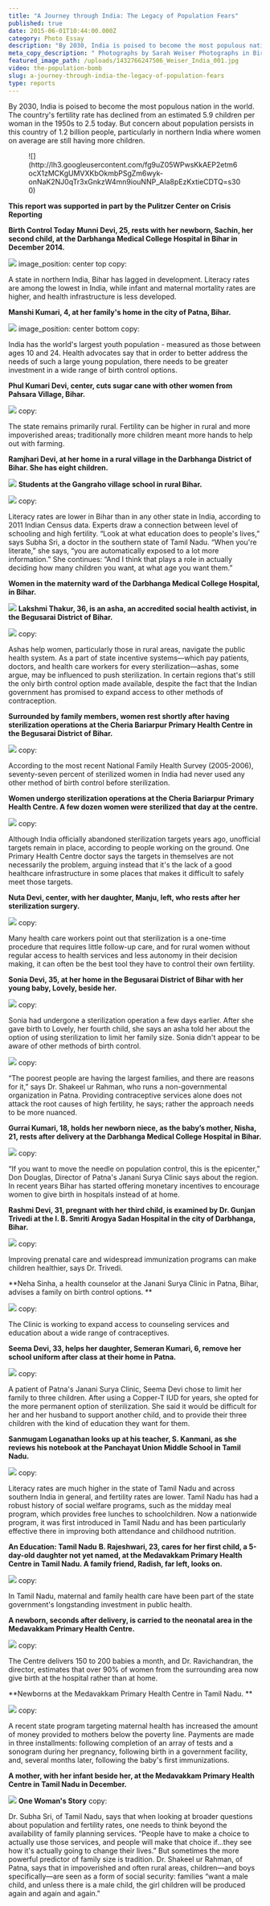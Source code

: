 ```yaml
---
title: "A Journey through India: The Legacy of Population Fears"
published: true
date: 2015-06-01T10:44:00.000Z
category: Photo Essay
description: "By 2030, India is poised to become the most populous nation in the world. The country's fertility rate has declined from an estimated 5.9 children per woman in the 1950s to 2.5 today. But concern about population persists in this country of 1.2 billion people, particularly in northern India where women on average are still having more children. "
meta_copy_description: " Photographs by Sarah Weiser Photographs in Birth Control Today: Karla Torres / Human Rights Law Network This report was supported in part by the Pulitzer Center on Crisis Reporting "
featured_image_path: /uploads/1432766247506_Weiser_India_001.jpg
video: the-population-bomb
slug: a-journey-through-india-the-legacy-of-population-fears
type: reports
---
```


By 2030, India is poised to become the most populous nation in the world. The country's fertility rate has declined from an estimated 5.9 children per woman in the 1950s to 2.5 today. But concern about population persists in this country of 1.2 billion people, particularly in northern India where women on average are still having more children.

<figure data-type="image" class="wy-figure-small wy-figure-left">![](http://lh3.googleusercontent.com/fg9uZ05WPwsKkAEP2etm6ocX1zMCKgUMVXKbOkmbPSgZm6wyk-onNaK2NJ0qTr3xGnkzW4mn9iouNNP_AIa8pEzKxtieCDTQ=s300)</figure>

**This report was supported in part by the Pulitzer Center on Crisis Reporting**

**Birth Control Today**
**Munni Devi, 25, rests with her newborn, Sachin, her second child, at the Darbhanga Medical College Hospital in Bihar in December 2014.**

![](/webhook-uploads/1433137843560_Weiser_India_002-1600px.jpg)
image_position: center top
copy:

<span class="s1">A state in northern India, Bihar has lagged in development. Literacy rates are among the lowest in India, while infant and maternal mortality rates are higher, and health infrastructure is less developed.</span>

**Manshi Kumari, 4, at her family's home in the city of Patna, Bihar.**

![](/webhook-uploads/1433137909806_Weiser_India_003-1600px.jpg)
image_position: center bottom
copy:

<span class="s1">India has the world's largest youth population - measured as those between ages 10 and 24\. Health advocates say that in order to better address the needs of such a large young population, there needs to be greater investment in a wide range of birth control options.</span>

**Phul Kumari Devi, center, cuts sugar cane with other women from Pahsara Village, Bihar.**

![](/webhook-uploads/1433138036351_Weiser_India_004-1600px.jpg)
copy:

<span class="s1">The state remains primarily rural. Fertility can be higher in rural and more impoverished areas; traditionally more children meant more hands to help out with farming.</span>

**Ramjhari Devi, at her home in a rural village in the Darbhanga District of Bihar. She has eight children.**

![](/webhook-uploads/1433138112069_Weiser_India_005-1600px.jpg)
**Students at the Gangraho village school in rural Bihar.**

![](/webhook-uploads/1433138191704_Weiser_India_006-1600px.jpg)
copy:

<span class="s1">Literacy rates are lower in Bihar than in any other state in India, according to 2011 Indian Census data. Experts draw a connection between level of schooling and high fertility. “Look at what education does to people's lives,” says Subha Sri, a doctor in the southern state of Tamil Nadu. “When you're literate,” she says, “you are automatically exposed to a lot more information.” She continues: “And I think that plays a role in actually deciding how many children you want, at what age you want them.”</span>

**Women in the maternity ward of the Darbhanga Medical College Hospital, in Bihar.**

![](/webhook-uploads/1433138220068_Weiser_India_008-1600px.jpg)
**Lakshmi Thakur, 36, is an asha, an accredited social health activist, in the Begusarai District of Bihar.**

![](/webhook-uploads/1433138267743_Weiser_India_009-1600px.jpg)
copy:

<span class="s1">Ashas help women, particularly those in rural areas, navigate the public health system. As a part of state incentive systems—which pay patients, doctors, and health care workers for every sterilization—ashas, some argue, may be influenced to push sterilization. In certain regions that's still the only birth control option made available, despite the fact that the Indian government has promised to expand access to other methods of contraception.</span>

**Surrounded by family members, women rest shortly after having sterilization operations at the Cheria Bariarpur Primary Health Centre in the Begusarai District of Bihar.**

![](/webhook-uploads/1433138304674_Weiser_India_010-1600px.jpg)
copy:

<span class="s1">According to the most recent National Family Health Survey (2005-2006), seventy-seven percent of sterilized women in India had never used any other method of birth control before sterilization.</span>

**Women undergo sterilization operations at the Cheria Bariarpur Primary Health Centre. A few dozen women were sterilized that day at the centre.**

![](/webhook-uploads/1433138329637_Weiser_India_013-1600px.jpg)
copy:

<span class="s1">Although India officially abandoned sterilization targets years ago, unofficial targets remain in place, according to people working on the ground. One Primary Health Centre doctor says the targets in themselves are not necessarily the problem, arguing instead that it's the lack of a good healthcare infrastructure in some places that makes it difficult to safely meet those targets.</span>

**Nuta Devi, center, with her daughter, Manju, left, who rests after her sterilization surgery.**

![](/webhook-uploads/1433138384523_Weiser_India_012-1600px.jpg)
copy:

<span class="s1">Many health care workers point out that sterilization is a one-time procedure that requires little follow-up care, and for rural women without regular access to health services and less autonomy in their decision making, it can often be the best tool they have to control their own fertility.</span>

**Sonia Devi, 35, at her home in the Begusarai District of Bihar with her young baby, Lovely, beside her.**

![](/webhook-uploads/1433138419836_Weiser_India_014-1600px.jpg)
copy:

<span class="s1">Sonia had undergone a sterilization operation a few days earlier. After she gave birth to Lovely, her fourth child, she says an asha told her about the option of using sterilization to limit her family size. Sonia didn't appear to be aware of other methods of birth control.</span>

![](/webhook-uploads/1433140214692_a-changing-approach_v8.png)
copy:

“The poorest people are having the largest families, and there are reasons for it,” says Dr. Shakeel ur Rahman, who runs a non-governmental organization in Patna. Providing contraceptive services alone does not attack the root causes of high fertility, he says; rather the approach needs to be more nuanced.

**Gurrai Kumari, 18, holds her newborn niece, as the baby’s mother, Nisha, 21, rests after delivery at the Darbhanga Medical College Hospital in Bihar.**

![](/webhook-uploads/1433138515880_Weiser_India_020-1600px.jpg)
copy:

<span class="s1">“If you want to move the needle on population control, this is the epicenter,” Don Douglas, Director of Patna's Janani Surya Clinic says about the region. In recent years Bihar has started offering monetary incentives to encourage women to give birth in hospitals instead of at home.</span>

**Rashmi Devi, 31, pregnant with her third child, is examined by Dr. Gunjan Trivedi at the I. B. Smriti Arogya Sadan Hospital in the city of Darbhanga, Bihar.**

![](/webhook-uploads/1433138553632_Weiser_India_019-1600px.jpg)
copy:

<span class="s1">Improving prenatal care and widespread immunization programs can make children healthier, says Dr. Trivedi.</span>

**Neha Sinha, a health counselor at the Janani Surya Clinic in Patna, Bihar, advises a family on birth control options. **

![](/webhook-uploads/1433138586500_Weiser_India_015-1600px.jpg)
copy:

<span class="s1">The Clinic is working to expand access to counseling services and education about a wide range of contraceptives.</span>

**Seema Devi, 33, helps her daughter, Semeran Kumari, 6, remove her school uniform after class at their home in Patna.**

![](/webhook-uploads/1433138629027_Weiser_India_016-1600px.jpg)
copy:

<span class="s1">A patient of Patna's Janani Surya Clinic, Seema Devi chose to limit her family to three children. After using a Copper-T IUD for years, she opted for the more permanent option of sterilization. She said it would be difficult for her and her husband to support another child, and to provide their three children with the kind of education they want for them.</span>

**Sanmugam Loganathan looks up at his teacher, S. Kanmani, as she reviews his notebook at the Panchayat Union Middle School in Tamil Nadu.**

![](/webhook-uploads/1433138737897_Weiser_India_017-1600px.jpg)
copy:

Literacy rates are much higher in the state of Tamil Nadu and across southern India in general, and fertility rates are lower. Tamil Nadu has had a robust history of social welfare programs, such as the midday meal program, which provides free lunches to schoolchildren. Now a nationwide program, it was first introduced in Tamil Nadu and has been particularly effective there in improving both attendance and childhood nutrition.

**An Education: Tamil Nadu**
**B. Rajeshwari, 23, cares for her first child, a 5-day-old daughter not yet named, at the Medavakkam Primary Health Centre in Tamil Nadu. A family friend, Radish, far left, looks on.**

![](/webhook-uploads/1433138777763_Weiser_India_023-1600px.jpg)
copy:

<span class="s1">In Tamil Nadu, maternal and family health care have been part of the state government's longstanding investment in public health.</span>

**A newborn, seconds after delivery, is carried to the neonatal area in the Medavakkam Primary Health Centre.**

![](/webhook-uploads/1433138814623_Weiser_India_021-1600px.jpg)
copy:

<span class="s1">The Centre delivers 150 to 200 babies a month, and Dr. Ravichandran, the director, estimates that over 90% of women from the surrounding area now give birth at the hospital rather than at home.</span>

**Newborns at the Medavakkam Primary Health Centre in Tamil Nadu. **

![](/webhook-uploads/1433138861620_Weiser_India_022-1600px.jpg)
copy:

<span class="s1">A recent state program targeting maternal health has increased the amount of money provided to mothers below the poverty line. Payments are made in three installments: following completion of an array of tests and a sonogram during her pregnancy, following birth in a government facility, and, several months later, following the baby's first immunizations.</span>

**A mother, with her infant beside her, at the Medavakkam Primary Health Centre in Tamil Nadu in December.**

![](/webhook-uploads/1433138884965_Weiser_India_024-1600px.jpg)
**One Woman's Story**
copy:

<span class="s1">Dr. Subha Sri, of Tamil Nadu, says that when looking at broader questions about population and fertility rates, one needs to think beyond the availability of family planning services. “People have to make a choice to actually use those services, and people will make that choice if...they see how it's actually going to change their lives.” But sometimes the more powerful predictor of family size is tradition. Dr. Shakeel ur Rahman, of Patna, says that in impoverished and often rural areas, children—and boys specifically—are seen as a form of social security: families “want a male child, and unless there is a male child, the girl children will be produced again and again and again.”</span>

